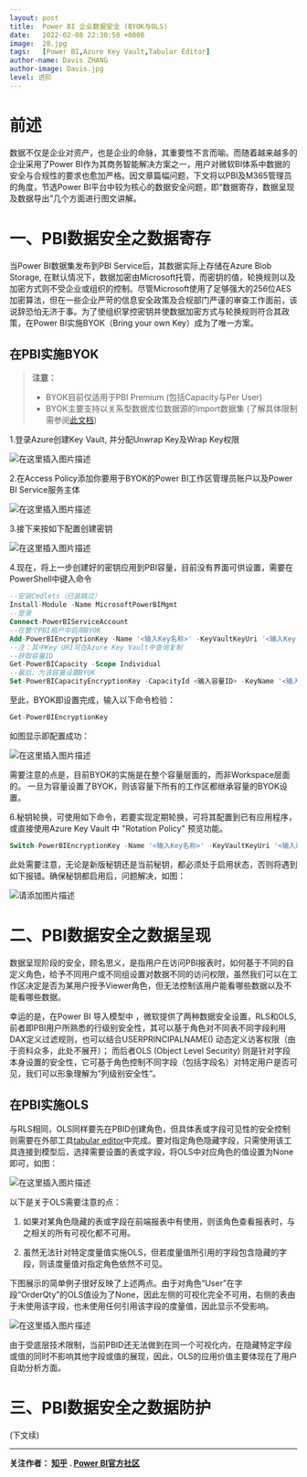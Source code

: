 ```yaml
---
layout: post
title:  Power BI 企业数据安全 (BYOK与OLS)
date:   2022-02-08 22:30:50 +0000
image:  28.jpg
tags:   [Power BI,Azure Key Vault,Tabular Editor]
author-name: Davis ZHANG
author-image: Davis.jpg
level: 进阶
---
```


# 前述

数据不仅是企业对资产，也是企业的命脉，其重要性不言而喻。而随着越来越多的企业采用了Power BI作为其商务智能解决方案之一，用户对微软BI体系中数据的安全与合规性的要求也愈加严格。因文章篇幅问题，下文将以PBI及M365管理员的角度，节选Power BI平台中较为核心的数据安全问题，即“数据寄存，数据呈现及数据导出”几个方面进行图文讲解。

# 一、PBI数据安全之数据寄存

当Power BI数据集发布到PBI Service后，其数据实际上存储在Azure Blob Storage, 在默认情况下，数据加密由Microsoft托管，而密钥的值，轮换规则以及加密方式则不受企业或组织的控制。尽管Microsoft使用了足够强大的256位AES加密算法，但在一些企业严苛的信息安全政策及合规部门严谨的审查工作面前，该说辞恐怕无济于事。为了使组织掌控密钥并使数据加密方式与轮换规则符合其政策，在Power BI实施BYOK（Bring your own Key）成为了唯一方案。

## 在PBI实施BYOK

> **注意：**
> 
>  - BYOK目前仅适用于PBI Premium (包括Capacity与Per User)
>  - BYOK主要支持以关系型数据库位数据源的Import数据集    (了解具体限制需参阅[此文档](https://docs.microsoft.com/en-us/power-bi/admin/service-encryption-byok#data-source-and-storage-considerations))


1.登录Azure创建Key Vault, 并分配Unwrap Key及Wrap Key权限

![在这里插入图片描述](https://img-blog.csdnimg.cn/cc3225f7c69346fd8f78f34e2a4e4235.png?x-oss-process=image/watermark,type_d3F5LXplbmhlaQ,shadow_50,text_RC1CSSB8IERhdmlzIG9uIEJJ,size_20,color_FFFFFF,t_70,g_se,x_16#pic_center)

2.在Access Policy添加你要用于BYOK的Power BI工作区管理员账户以及Power BI Service服务主体

![在这里插入图片描述](https://img-blog.csdnimg.cn/6ea985987cf543359da2b1bea7142036.png?x-oss-process=image/watermark,type_d3F5LXplbmhlaQ,shadow_50,text_RC1CSSB8IERhdmlzIG9uIEJJ,size_20,color_FFFFFF,t_70,g_se,x_16#pic_center)


3.接下来按如下配置创建密钥

![在这里插入图片描述](https://img-blog.csdnimg.cn/79309571380f43e19421b137c34b8a2c.png?x-oss-process=image/watermark,type_d3F5LXplbmhlaQ,shadow_50,text_RC1CSSB8IERhdmlzIG9uIEJJ,size_20,color_FFFFFF,t_70,g_se,x_16#pic_center)

4.现在，将上一步创建好的密钥应用到PBI容量，目前没有界面可供设置，需要在PowerShell中键入命令

```sql
--安装Cmdlets（已装跳过）
Install-Module -Name MicrosoftPowerBIMgmt
--登录
Connect-PowerBIServiceAccount 
--在整个PBI租户中启用BYOK
Add-PowerBIEncryptionKey -Name '<输入Key名称>' -KeyVaultKeyUri '<输入Key URI>'
--注：其中Key URI可在Azure Key Vault中查询复制
--获取容量ID
Get-PowerBICapacity -Scope Individual
--最后，为该容量设置BYOK
Set-PowerBICapacityEncryptionKey -CapacityId <输入容量ID> -KeyName '<输入Key名称>'
```

至此，BYOK即设置完成，输入以下命令检验：


```sql
Get-PowerBIEncryptionKey
```

如图显示即配置成功：

![在这里插入图片描述](https://img-blog.csdnimg.cn/fd751b7a7d9a44a5991c526013cee56a.png?x-oss-process=image/watermark,type_d3F5LXplbmhlaQ,shadow_50,text_RC1CSSB8IERhdmlzIG9uIEJJ,size_20,color_FFFFFF,t_70,g_se,x_16#pic_center)

需要注意的点是，目前BYOK的实施是在整个容量层面的，而非Workspace层面的。 一旦为容量设置了BYOK，则该容量下所有的工作区都继承容量的BYOK设置。

6.秘钥轮换，可使用如下命令，若要实现定期轮换，可将其配置到已有应用程序，或直接使用Azure Key Vault 中 "Rotation Policy" 预览功能。

```sql
Switch-PowerBIEncryptionKey -Name '<输入Key名称>' -KeyVaultKeyUri '<输入新的Key URI>'
```

此处需要注意，无论是新版秘钥还是当前秘钥，都必须处于启用状态，否则将遇到如下报错。确保秘钥都启用后，问题解决，如图：

![请添加图片描述](https://img-blog.csdnimg.cn/1c3f4a5898c24d95a68b50f0694ef9c6.png?x-oss-process=image/watermark,type_d3F5LXplbmhlaQ,shadow_50,text_RC1CSSB8IERhdmlzIG9uIEJJ,size_20,color_FFFFFF,t_70,g_se,x_16)

# 二、PBI数据安全之数据呈现

数据呈现阶段的安全，顾名思义，是指用户在访问PBI报表时，如何基于不同的自定义角色，给予不同用户或不同组设置对数据不同的访问权限，虽然我们可以在工作区决定是否为某用户授予Viewer角色，但无法控制该用户能看哪些数据以及不能看哪些数据。

幸运的是，在Power BI 导入模型中 ，微软提供了两种数据安全设置，RLS和OLS, 前者即PBI用户所熟悉的行级别安全性，其可以基于角色对不同表不同字段利用DAX定义过滤规则，也可以结合USERPRINCIPALNAME() 动态定义访客权限（由于资料众多，此处不展开）； 而后者OLS (Object Level Security) 则是针对字段本身设置的安全性，它可基于角色控制不同字段（包括字段名）对特定用户是否可见，我们可以形象理解为“列级别安全性”。

## 在PBI实施OLS

与RLS相同，OLS同样要先在PBID创建角色，但具体表或字段可见性的安全控制则需要在外部工具[tabular editor](https://tabulareditor.com)中完成。要对指定角色隐藏字段，只需使用该工具连接到模型后，选择需要设置的表或字段，将OLS中对应角色的值设置为None即可，如图：

![在这里插入图片描述](https://img-blog.csdnimg.cn/1685a10a0d794ac8b9c1e4c3ff509c7d.png?x-oss-process=image/watermark,type_d3F5LXplbmhlaQ,shadow_50,text_RC1CSSB8IERhdmlzIG9uIEJJ,size_20,color_FFFFFF,t_70,g_se,x_16#pic_center)

以下是关于OLS需要注意的点：

1. 如果对某角色隐藏的表或字段在前端报表中有使用，则该角色查看报表时，与之相关的所有可视化都不可用。

2. 虽然无法针对特定度量值实施OLS，但若度量值所引用的字段包含隐藏的字段，则该度量值对指定角色依然不可见。

下图展示的简单例子很好反映了上述两点。由于对角色“User”在字段“OrderQty”的OLS值设为了None，因此左侧的可视化完全不可用，右侧的表由于未使用该字段，也未使用任何引用该字段的度量值，因此显示不受影响。

![在这里插入图片描述](https://img-blog.csdnimg.cn/782f2bfcd49e4af88fcbb60cdaf1c33c.png?x-oss-process=image/watermark,type_d3F5LXplbmhlaQ,shadow_50,text_RC1CSSB8IERhdmlzIG9uIEJJ,size_20,color_FFFFFF,t_70,g_se,x_16#pic_center)

由于受底层技术限制，当前PBID还无法做到在同一个可视化内，在隐藏特定字段或值的同时不影响其他字段或值的展现，因此，OLS的应用价值主要体现在了用户自助分析方面。

# 三、PBI数据安全之数据防护

(下文续)



-----------------

**关注作者： [知乎](https://www.zhihu.com/people/zhang-zhe-hong-01/posts)  . [Power BI官方社区](https://community.powerbi.com/t5/user/viewprofilepage/user-id/220984)**

